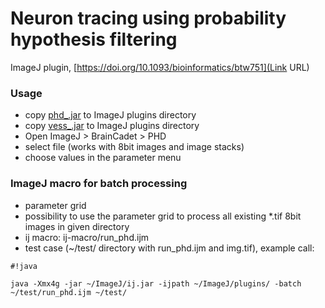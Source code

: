 # Neuron tracing using probability hypothesis filtering #

ImageJ plugin, [https://doi.org/10.1093/bioinformatics/btw751](Link URL)

### Usage ###

* copy [phd_.jar](https://bitbucket.org/miroslavradojevic/phd/src) to ImageJ plugins directory
* copy [vess_.jar](https://bitbucket.org/miroslavradojevic/vess/src) to ImageJ plugins directory
* Open ImageJ > BrainCadet > PHD
* select file (works with 8bit images and image stacks)
* choose values in the parameter menu

### ImageJ macro for batch processing ###

* parameter grid 
* possibility to use the parameter grid to process all existing *.tif 8bit images in given directory 
* ij macro: ij-macro/run_phd.ijm
* test case (~/test/ directory with run_phd.ijm and img.tif), example call: 
```
#!java

java -Xmx4g -jar ~/ImageJ/ij.jar -ijpath ~/ImageJ/plugins/ -batch ~/test/run_phd.ijm ~/test/
```